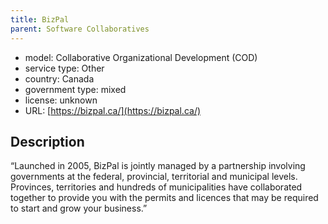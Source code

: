 ```yaml
---
title: BizPal
parent: Software Collaboratives
---
```


- model: Collaborative Organizational Development (COD)
- service type: Other
- country: Canada
- government type: mixed
- license: unknown
- URL: [https://bizpal.ca/](https://bizpal.ca/)

## Description

“Launched in 2005, BizPal is jointly managed by a partnership involving governments at the federal, provincial, territorial and municipal levels. Provinces, territories and hundreds of municipalities have collaborated together to provide you with the permits and licences that may be required to start and grow your business.”
